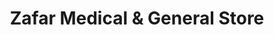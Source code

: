 ---
title: "Zafar Medical & General Store"
url: /karachi/zafar-medical-and-general-store/
shop: medical supply
---